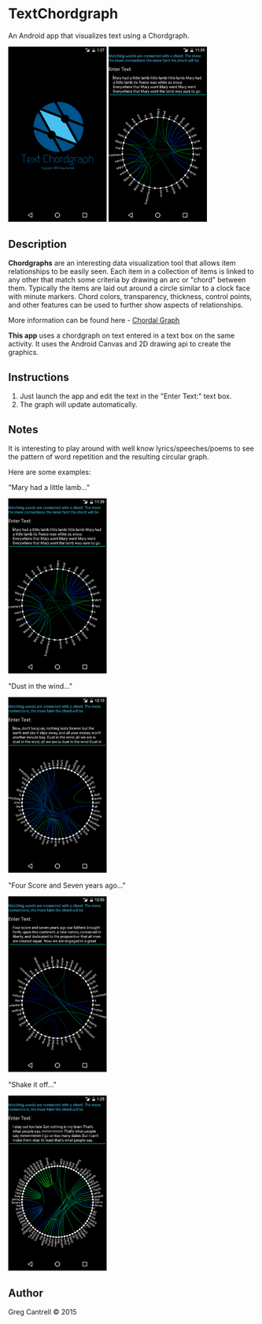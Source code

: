 # TextChordgraph
An Android app that visualizes text using a Chordgraph.

<img src="/Screenshots/Screen-Splash.png" width="200px" /> <img src="/Screenshots/Screen-Mary.png" width="200px" />

## Description

**Chordgraphs** are an interesting data visualization tool that allows item relationships to be easily seen. Each item in a collection of items is linked to any other that match some criteria by drawing an arc or "chord" between them. Typically the items are laid out around a circle similar to a clock face with minute markers. Chord colors, transparency, thickness, control points, and other features can be used to further show aspects of relationships.

More information can be found here - [Chordal Graph](https://en.wikipedia.org/wiki/Chordal_graph)

**This app** uses a chordgraph on text entered in a text box on the same activity. It uses the Android Canvas and 2D drawing api to create the graphics.

## Instructions
1. Just launch the app and edit the text in the "Enter Text:" text box.
2. The graph will update automatically.

## Notes
It is interesting to play around with well know lyrics/speeches/poems to see the pattern of word repetition and the resulting circular graph.

Here are some examples:

"Mary had a little lamb..."

<img src="/Screenshots/Screen-Mary.png" width="200px" />

"Dust in the wind..."

<img src="/Screenshots/Screen-Dust.png" width="200px" />

"Four Score and Seven years ago..."

<img src="/Screenshots/Screen-Gettysburg.png" width="200px" />

"Shake it off..."

<img src="/Screenshots/Screen-Shake.png" width="200px" />

## Author
Greg Cantrell © 2015
